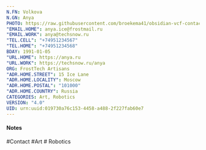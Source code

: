 ```yaml
---
N.FN: Volkova
N.GN: Anya
PHOTO: https://raw.githubusercontent.com/broekema41/obsidian-vcf-contacts/refs/heads/master/assets/demo-data/avatars/avatar8.jpg
"EMAIL.HOME": anya.ice@frostmail.ru
"EMAIL.WORK": anya@techsnow.ru
"TEL.CELL": "+74951234567"
"TEL.HOME": "+74951234568"
BDAY: 1991-01-05
"URL.HOME": https://anya.ru
"URL.WORK": https://techsnow.ru/anya
ORG: FrostTech Artisans
"ADR.HOME.STREET": 15 Ice Lane
"ADR.HOME.LOCALITY": Moscow
"ADR.HOME.POSTAL": "101000"
"ADR.HOME.COUNTRY": Russia
CATEGORIES: Art, Robotics
VERSION: "4.0"
UID: urn:uuid:019730a76c153-4458-a488-2f227fab60e7
---
```

#### Notes



#Contact #Art # Robotics
